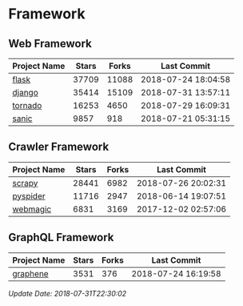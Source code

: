# Framework

## Web Framework

| Project Name | Stars | Forks | Last Commit |
| ------------ | ----- | ----- | ----------- |
| [flask](https://github.com/pallets/flask) | 37709 | 11088 | 2018-07-24 18:04:58 |
| [django](https://github.com/django/django) | 35414 | 15109 | 2018-07-31 13:57:11 |
| [tornado](https://github.com/tornadoweb/tornado) | 16253 | 4650 | 2018-07-29 16:09:31 |
| [sanic](https://github.com/channelcat/sanic) | 9857 | 918 | 2018-07-21 05:31:15 |

## Crawler Framework

| Project Name | Stars | Forks | Last Commit |
| ------------ | ----- | ----- | ----------- |
| [scrapy](https://github.com/scrapy/scrapy) | 28441 | 6982 | 2018-07-26 20:02:31 |
| [pyspider](https://github.com/binux/pyspider) | 11716 | 2947 | 2018-06-14 19:07:51 |
| [webmagic](https://github.com/code4craft/webmagic) | 6831 | 3169 | 2017-12-02 02:57:06 |

## GraphQL Framework

| Project Name | Stars | Forks | Last Commit |
| ------------ | ----- | ----- | ----------- |
| [graphene](https://github.com/graphql-python/graphene) | 3531 | 376 | 2018-07-24 16:19:58 |

*Update Date: 2018-07-31T22:30:02*